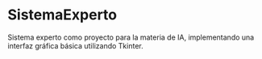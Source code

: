 # SistemaExperto

Sistema experto como proyecto para la materia de IA, implementando una interfaz gráfica básica utilizando Tkinter.
